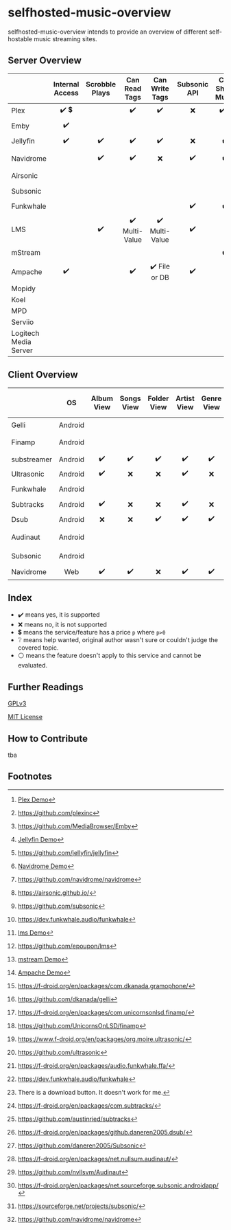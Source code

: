 # selfhosted-music-overview

selfhosted-music-overview intends to provide an overview of different self-hostable music streaming sites.




## Server Overview



|                                                              |            Internal Access             |      Scrobble Plays       |         Can Read Tags          |         Can Write Tags         |    Subsonic API    |            Can Share Music             | Multi-User Support | Multi-Library Support |  Smart Playlists   |  Heart/ Favorites  |   5 Star Rating    |    Replay Gain     |     Transcode      | free                          | Demo                              | Source Code                   | License | Reviewed Version |
| ------------------------------------------------------------ | :------------------------------------: | :-----------------------: | :----------------------------: | :----------------------------: | :----------------: | :------------------------------------: | :----------------: | :-------------------: | :----------------: | :----------------: | :----------------: | :----------------: | :----------------: | :---------------------------------: | :-----: | :--------------: | :--------------: | :--------------: |
| Plex              | :heavy_check_mark: :heavy_dollar_sign: |                           |       :heavy_check_mark:       |       :heavy_check_mark:       |        :x:         | :heavy_check_mark: :heavy_dollar_sign: | :heavy_check_mark: |  :heavy_check_mark:   | :heavy_check_mark: | :heavy_check_mark: |                    |                    |                    |                 | :heavy_check_mark: [^plexdemo]                | :heavy_check_mark: [^github-plex] | :grey_question: |                  |
| Emby                 |           :heavy_check_mark:           |                           |                                |                                |                    |                                        |                    |                       |                    |                    |                    |                    |                    |                                   |                                   | :heavy_check_mark: [^github-emby] | GPLv2 |                  |
| Jellyfin             |           :heavy_check_mark:           | :heavy_check_mark: |       :heavy_check_mark:       |       :heavy_check_mark:       |        :x:         |           :heavy_check_mark:           | :heavy_check_mark: |  :heavy_check_mark:   |        :x:         | :heavy_check_mark: |        :x:         |        :x:         | :heavy_check_mark: |               | :heavy_check_mark: [^jellyfindemo]              | :heavy_check_mark:[^github-jellyfin] | GPLv2 |                  |
| Navidrome    |                                        |    :heavy_check_mark:     |       :heavy_check_mark:       |              :x:               | :heavy_check_mark: |           :heavy_check_mark:           | :heavy_check_mark: |      :x: Future       |     :x: Future     | :heavy_check_mark: | :heavy_check_mark: | :heavy_check_mark: | :heavy_check_mark: |                | :heavy_check_mark: [^navidromedemo]               | :heavy_check_mark:[^github-navidrome] | GPLv3 |                  |
| Airsonic                      |                                        |                           |                                |                                |                    |                                        |                    |                       |                    |                    |                    |                    |                    | :heavy_check_mark: :heavy_dollar_sign: |                                   | :heavy_check_mark: [^github-airsonic] | GPLv3 |                  |
| Subsonic                      |                                        |                           |                                |                                |                    |                                        |                    |                       |                    |                    |                    |                    |                    |                                   |                                   | :heavy_check_mark: [^github-subsonic] | :grey_question: |                  |
| Funkwhale                        |                                        |                           |                                |                                | :heavy_check_mark: |           :heavy_check_mark:           |                    |                       |                    |                    |                    |                    |                    |                                   |                                   | :heavy_check_mark: [^gitlab-funkwhale] | :grey_question: |                  |
| LMS                        |                                        |    :heavy_check_mark:     | :heavy_check_mark: Multi-Value | :heavy_check_mark: Multi-Value | :heavy_check_mark: |                                        | :heavy_check_mark: |                       | :heavy_check_mark: | :heavy_check_mark: |                    |                    |                    |      | :heavy_check_mark: [^lmsdemo]     | :heavy_check_mark:[^github-lms] | GPLv3 |                  |
| mStream                               |                                        |                           |                                |                                |                    |           :heavy_check_mark:           |                    |                       |        :x:         |                    | :heavy_check_mark: | :heavy_check_mark: | :heavy_check_mark: |  | :heavy_check_mark: [^mstreamdemo] |  |         |                  |
| Ampache                              |           :heavy_check_mark:           |                           |       :heavy_check_mark:       | :heavy_check_mark: File or DB  | :heavy_check_mark: |                                        | :heavy_check_mark: |                       | :heavy_check_mark: | :heavy_check_mark: | :heavy_check_mark: |                    | :heavy_check_mark: |  | :heavy_check_mark: [^ampachedemo] |  |         |                  |
| Mopidy                           |                                        |                           |                                |                                |                    |                                        |                    |                       |                    |                    |                    |                    |                    |                                   |                                   |                                   |         |                  |
| Koel                                    |                                        |                           |                                |                                |                    |                                        |                    |                       |                    |                    |                    |                    |                    |                                   |                                   |                                   |         |                  |
| MPD                             |                                        |                           |                                |                                |                    |                                        |                    |                       |                    |                    |                    |                    |                    |                                   |                                   |                                   |         |                  |
| Serviio                          |                                        |                           |                                |                                |                    |                                        |                    |                       |                    |                    |                    |                    |                    |                                   |                                   |                                   |         |                  |
| Logitech Media Server |                                        |                           |                                |                                |                    |                                        |                    |                       |                    |                    |                    |                    |                    |                                   |                                   |                                   |         |                  |



[^plexdemo]: [Plex Demo](https://app.plex.tv/desktop/#!/)
[^jellyfindemo]: [Jellyfin Demo](https://demo.jellyfin.org/)
[^navidromedemo]: [Navidrome Demo](https://www.navidrome.org/demo/)
[^lmsdemo]: [lms Demo](https://lms.demo.poupon.io/)
[^mstreamdemo]: [mstream Demo](https://demo.mstream.io/?)
[^ampachedemo]: [Ampache Demo](https://ampache.org/demo.html)


[^github-plex]: https://github.com/plexinc
[^github-emby]: https://github.com/MediaBrowser/Emby
[^github-jellyfin]: https://github.com/jellyfin/jellyfin
[^github-navidrome]: https://github.com/navidrome/navidrome
[^github-airsonic]: https://airsonic.github.io/
[^github-subsonic]: https://github.com/subsonic
[^gitlab-funkwhale]: https://dev.funkwhale.audio/funkwhale
[^github-lms]: https://github.com/epoupon/lms

[^website-funkwhale]: https://funkwhale.audio/
[^website-mstream]: https://mstream.io/
[^website-ampache]: https://ampache.org/
[^website-mopidy]: https://docs.mopidy.com/
[^website-koel]: https://koel.dev/
[^website-musicpd]: https://www.musicpd.org/
[^website-serviio]: https://www.serviio.org/
[^website-squeezebox]: https://www.mysqueezebox.com/download

[^website-jellyfin]: https://jellyfin.org

## Client Overview

|                                                              |     OS      | Album View         |     Songs View     |    Folder View     |    Artist View     |     Genre View     |    Decade View     |     Year View      |  Playlist Support  |  Most Played Song  | Most Played Album  | Recently Played Song | Recently Played Album | Recently Added Song | Recently Added Album |    Frequently Played Album    |    Offline Mode    |   Download Music   |      Podcasts      | Scrobbling | Last.FM Scrobbling |   Similar Songs    |  Artist Top Songs  |    Shuffle Play    | Random Album | Favourites / Starred / Bookmark |      5 Stars       |  Search function   | Chromecast Support | Android Auto |        mp3         |        opus        |        flac        |     Dark Mode      |     Themeable      |    Open Source     |        free        | Smart Recommendations | Video Support  | Internet Radio               | API                              | f-droid                                 | Source Code                  | License |  Reviewed Version  |
| ------------------------------------------------------------ | :---------: | :------------------: | :----------------: | :----------------: | :----------------: | :----------------: | :----------------: | :----------------: | :----------------: | :----------------: | :----------------: | :------------------: | :-------------------: | :-----------------: | :------------------: | :----------------: | :----------------: | :----------------: | :----------------: | :----------------: | :----------------: | :----------------: | :-----------------------------: | :----------------: | :----------------: | :----------------: | :----------: | :----------------: | :----------------: | :----------------: | :----------------: | :----------------: | :----------------: | :----------------: | :-------------------: | :---------------------------------------: | :-----------------------------------: | :----------------: | :-----: | :-------: | :-------: | :-------: | :-------: | :-----: | :-------: |
| Gelli                                                        | Android |                    |                    |                    |                    |                    |                    |                    |                    |                    |                    |                      |                       |                     |                      |                    |                    |                    |                    |                    |                    |                    |                    |                    |                                 |                                 |                    |                    |                    |              |                    |                    |                    |                    |                    | :heavy_check_mark: | :heavy_check_mark: |                       |       |       |       | :heavy_check_mark: [^fdroid-gelii]      | github [^github-gelli] |  GPLv3  |       1.3.2        |
| Finamp                                                       | Android |                    |                    |                    |                    |                    |                    |                    |                    |                    |                    |                      |                       |                     |                      |                    | :heavy_check_mark: | :heavy_check_mark: |                    |                    |                    |                    |                    |                    |                                 |                                 |                    |                    |                    |              |                    |                    |                    |                    |                    | :heavy_check_mark: | :heavy_check_mark: |                       |      |      |      | :heavy_check_mark: [^fdroid-finamp]     | github  [^github-finamp] | MPL 2.0 |       0.5.1        |
| substreamer | Android | :heavy_check_mark: | :heavy_check_mark: | :heavy_check_mark: | :heavy_check_mark: | :heavy_check_mark: | :heavy_check_mark: |        :x:         | :heavy_check_mark: | :x: | :x: | :x: | :x: | :x: | :x: | :x: | :heavy_check_mark: | :heavy_check_mark: | :heavy_check_mark: | :x: | :heavy_check_mark: | :heavy_check_mark: | :heavy_check_mark: | :heavy_check_mark: |       :x:       |       :heavy_check_mark:        |        :x:         | :heavy_check_mark: | :heavy_check_mark: | :grey_question: | :heavy_check_mark: | :heavy_check_mark: |         :grey_question:         | :heavy_check_mark: |        :x:         |        :x:         | :heavy_check_mark: |  :heavy_check_mark:   | :x: | :x: | subsonic | :x: | :x: | :grey_question: |       0.5.1        |
| Ultrasonic                                                   | Android | :heavy_check_mark: |        :x:         |        :x:         | :heavy_check_mark: |        :x:         |        :x:         | :heavy_check_mark: | :heavy_check_mark: |        :x:         | :heavy_check_mark: |         :x:          |  :heavy_check_mark:   |         :x:         |  :heavy_check_mark:  |                |        :x:         | :heavy_check_mark: |                    | :x: | :heavy_check_mark: |                    |                    | :heavy_check_mark: |               |       :heavy_check_mark:        | :heavy_check_mark: | :heavy_check_mark: |        :x:         |     :x:      | :heavy_check_mark: |                    | :heavy_check_mark: | :heavy_check_mark: |                    | :heavy_check_mark: | :heavy_check_mark: |                       |  |  |  | :heavy_check_mark: [^fdroid-ultrasonic] | github [^github-ultrasonic] | GPLv3 |       2.23.1       |
| Funkwhale                                        | Android |                    |                    |                    |                    |                    |                    |                    |                    |                    |                    |                      |                       |                     |                      |                    |                    |                    |                    |                    |                    |                    |                    |                    |                                 |                                 |                    |                    |                    |              |                    |                    |                    |                    |                    | :heavy_check_mark: | :heavy_check_mark: |                       |  |  | funkwhale | :heavy_check_mark: [^fdroid-funkwhale] | gitlab [^gitlab-funkwhale] | MIT | 0.1.4 |
| Subtracks                                                    | Android | :heavy_check_mark: | :x: | :x: | :heavy_check_mark: | :x: | :x: | :x: | :heavy_check_mark: | :x: | :x: | :x: | :heavy_check_mark: | :x: | :x: | :heavy_check_mark: | :x: | :grey_question:[^help-subtracks-download] | :x: | :heavy_check_mark: | :x: | :x: | :x: | :heavy_check_mark: | :heavy_check_mark: | :heavy_check_mark: | :x: | :heavy_check_mark: | :x: | :x: | :heavy_check_mark: | :heavy_check_mark: | :grey_question: | :white_circle: | :x: | :heavy_check_mark: | :heavy_check_mark: | :x: | :x: | :x: | subsonic | :heavy_check_mark: [^fdroid-subtracks] | github [^github-subtracks] | GPLv3 | 1.0.1 |
| Dsub                                                         | Android | :x: | :x: | :heavy_check_mark: | :heavy_check_mark: | :heavy_check_mark: | :heavy_check_mark: | :x: | :heavy_check_mark: | :x: | :x: | :x: | :x: | :heavy_check_mark: | :x: | :x: | :heavy_check_mark: | :heavy_check_mark: | :heavy_check_mark: | :x: | :x: | :x: | :x: | :heavy_check_mark: | :x: | :heavy_check_mark: | :heavy_check_mark: | :x: | :heavy_check_mark: | :grey_question: | :heavy_check_mark: | :heavy_check_mark: | :grey_question: | :x: | :x: | :heavy_check_mark: | :heavy_check_mark: | :x: | :heavy_check_mark: | :heavy_check_mark: | subsonic | :heavy_check_mark: [^fdroid-dsub] | github [^github-dsub] | GPLv3 |       5.5.2        |
| Audinaut                                                     | Android |                    |                    |                    |                    |                    |                    |                    |                    |                    |                    |                      |                       |                     |                      |                    |                    |                    |                    |                    |                    |                    |                    |                    |                                 |                                 |                    |                    |                    |              |                    |                    |                    |                    |                    | :heavy_check_mark: | :heavy_check_mark: |                       |  |  |  | :heavy_check_mark: [^fdroid-audinaut] | github [^github-audinaut] | GPLv3 | 0.5.1 (202) |
| Subsonic                                                     | Android |                    |                    |                    |                    |                    |                    |                    |                    |                    |                    |                      |                       |                     |                      |                    |                    |                    |                    |                    |                    |                    |                    |                    |                                 |                                 |                    |                    |                    |              |                    |                    |                    |                    |                    | :heavy_check_mark: | :heavy_check_mark: |                       |  |  |  | :heavy_check_mark: [^fdroid-subsonic] | sourceforge [^sourceforge-subsonic] | GPLv3 | 4.4 (59) |
| Navidrome                    |   Web   | :heavy_check_mark: | :heavy_check_mark: |        :x:         | :heavy_check_mark: | :heavy_check_mark: |        :x:         | :heavy_check_mark: | :heavy_check_mark: | :heavy_check_mark: | :heavy_check_mark: |  :heavy_check_mark:  |  :heavy_check_mark:   | :heavy_check_mark:  |  :heavy_check_mark:  |                 |        :x:         | :heavy_check_mark: |        :x:         |  | :heavy_check_mark: |        :x:         |        :x:         | :heavy_check_mark: |               |       :heavy_check_mark:        |        :x:         | :heavy_check_mark: |                    |              | :heavy_check_mark: | :heavy_check_mark: | :heavy_check_mark: | :heavy_check_mark: | :heavy_check_mark: | :heavy_check_mark: | :heavy_check_mark: |          :x:          | :x: | :x: | subsonic | :white_circle: | github [^github-navidrome] |  GPLv3  | 0.46.0 |

[^fdroid-gelii]: https://f-droid.org/en/packages/com.dkanada.gramophone/
[^github-gelli]: https://github.com/dkanada/gelli
[^fdroid-finamp]: https://f-droid.org/en/packages/com.unicornsonlsd.finamp/
[^github-finamp]: https://github.com/UnicornsOnLSD/finamp
[^fdroid-ultrasonic]: https://www.f-droid.org/en/packages/org.moire.ultrasonic/
[^github-finamp]: https://github.com/UnicornsOnLSD/finamp

[^github-ultrasonic]: https://github.com/ultrasonic
[^gplay-substreamer]: https://play.google.com/store/apps/details?id=com.ghenry22.substream2&hl=en&gl=US
[^gitlab-funkwhale]: https://dev.funkwhale.audio/funkwhale/funkwhale-android
[^fdroid-subtracks]: https://f-droid.org/en/packages/com.subtracks/
[^github-subtracks]: https://github.com/austinried/subtracks
[^fdroid-dsub]: https://f-droid.org/en/packages/github.daneren2005.dsub/
[^github-dsub]: https://github.com/daneren2005/Subsonic
[^fdroid-audinaut]: https://f-droid.org/en/packages/net.nullsum.audinaut/
[^github-audinaut]: https://github.com/nvllsvm/Audinaut
[^fdroid-subsonic]: https://f-droid.org/en/packages/net.sourceforge.subsonic.androidapp/
[^sourceforge-subsonic]: https://sourceforge.net/projects/subsonic/
[^github-navidrome]: https://github.com/navidrome

[^help-subtracks-download]: There is a download button. It doesn't work for me.
[^website-subsonic]: http://www.subsonic.org/pages/index.jsp
[^website-funkwhale]: https://funkwhale.audio/
[^fdroid-funkwhale]: https://f-droid.org/en/packages/audio.funkwhale.ffa/



## Index

- :heavy_check_mark: means yes, it is supported
- :x: means no, it is not supported
- :heavy_dollar_sign: means the service/feature has a price `p` where `p>0` 
- :grey_question: means help wanted, original author wasn't sure or couldn't judge the covered topic.
- :white_circle: means the feature doesn't apply to this service and cannot be evaluated.

## Further Readings

[GPLv3](https://www.gnu.org/licenses/gpl-3.0.en.html)

[MIT License](https://mit-license.org/)

## How to Contribute

tba

## Footnotes
